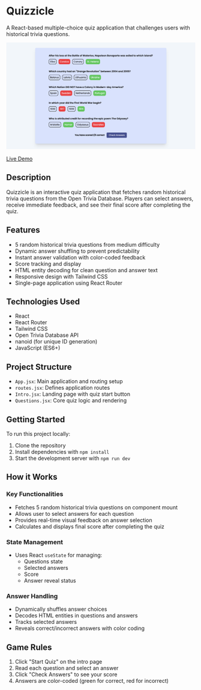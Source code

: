 # Quizzicle

A React-based multiple-choice quiz application that challenges users with historical trivia questions.

![Quizzicle Screenshot](/public/images/quizzical_screenshot.png)

[Live Demo](your-live-demo-url-here)

## Description

Quizzicle is an interactive quiz application that fetches random historical trivia questions from the Open Trivia Database. Players can select answers, receive immediate feedback, and see their final score after completing the quiz.

## Features

- 5 random historical trivia questions from medium difficulty
- Dynamic answer shuffling to prevent predictability
- Instant answer validation with color-coded feedback
- Score tracking and display
- HTML entity decoding for clean question and answer text
- Responsive design with Tailwind CSS
- Single-page application using React Router

## Technologies Used

- React
- React Router
- Tailwind CSS
- Open Trivia Database API
- nanoid (for unique ID generation)
- JavaScript (ES6+)

## Project Structure

- `App.jsx`: Main application and routing setup
- `routes.jsx`: Defines application routes
- `Intro.jsx`: Landing page with quiz start button
- `Questions.jsx`: Core quiz logic and rendering

## Getting Started

To run this project locally:

1. Clone the repository
2. Install dependencies with `npm install`
3. Start the development server with `npm run dev`

## How it Works

### Key Functionalities

- Fetches 5 random historical trivia questions on component mount
- Allows user to select answers for each question
- Provides real-time visual feedback on answer selection
- Calculates and displays final score after completing the quiz

### State Management

- Uses React `useState` for managing:
  - Questions state
  - Selected answers
  - Score
  - Answer reveal status

### Answer Handling

- Dynamically shuffles answer choices
- Decodes HTML entities in questions and answers
- Tracks selected answers
- Reveals correct/incorrect answers with color coding

## Game Rules

1. Click "Start Quiz" on the intro page
2. Read each question and select an answer
3. Click "Check Answers" to see your score
4. Answers are color-coded (green for correct, red for incorrect)

